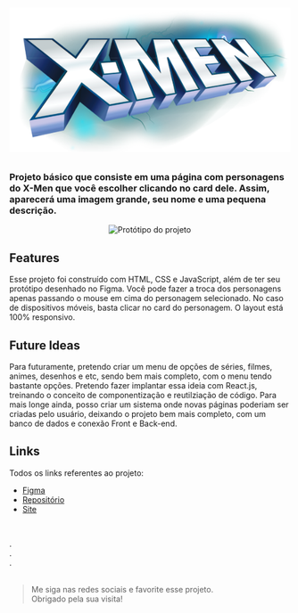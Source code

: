 <h1 align="center">

  ![Logo dos X-Men](./src/assets/logo.svg)

</h1>

<h3>Projeto básico que consiste em uma página com personagens do X-Men que você escolher clicando no card dele. Assim, aparecerá uma imagem grande, seu nome e uma pequena descrição.</h3>

<div align="center">
  <img src="https://media.discordapp.net/attachments/1118536614403121212/1125820267625717840/x-men-desktop.png?width=685&height=428" alt="Protótipo do projeto" />
</div>

## Features

Esse projeto foi construído com HTML, CSS e JavaScript, além de ter seu protótipo desenhado no Figma. Você pode fazer a troca dos personagens apenas passando o mouse em cima do personagem selecionado. No caso de dispositivos móveis, basta clicar no card do personagem. O layout está 100% responsivo.

## Future Ideas

Para futuramente, pretendo criar um menu de opções de séries, filmes, animes, desenhos e etc, sendo bem mais completo, com o menu tendo bastante opções. Pretendo fazer implantar essa ideia com React.js, treinando o conceito de componentização e reutilziação de código. Para mais longe ainda, posso criar um sistema onde novas páginas poderiam ser criadas pelo usuário, deixando o projeto bem mais completo, com um banco de dados e conexão Front e Back-end.

## Links

Todos os links referentes ao projeto:

- [Figma](https://www.figma.com/file/XbKoPeSGujWQmE8ywLhru0/x-men-cards?type=design&node-id=1%3A177&mode=design&t=UHTEQp1vNYlrM3LV-1)
- [Repositório](https://github.com/lucas-dos-santos-gomes/x-men-cards)
- [Site](https://lucas-dos-santos-gomes.github.io/x-men-cards/)

<br>

. <br>
. <br>
. <br><br>

> <p> Me siga nas redes sociais e favorite esse projeto. <br>
> Obrigado pela sua visita! </p>